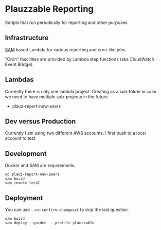 # Plauzzable Reporting

Scripts that run periodically for reporting and other purposes

## Infrastructure

[SAM](./docs/SAM.md) based Lambda for various reporting and cron-like jobs.

"Cron" fascilities are provided by Lambda step functions (aka CloudWatch Event Bridge).

## Lambdas

Currently there is only one lambda project. Creating as a sub-folder in case we need to have multiple sub-projects in the future.

* plauz-report-new-users


## Dev versus Production

Currently I am using two different AWS accounts. I first push to a local account to test.

## Development

Docker and SAM are requirements.

    cd plauz-report-new-users
    sam build
    sam invoke local

## Deployment

You can use `--no-confirm-changeset` to skip the last question.

    sam build
    sam deploy --guided  --profile plauzzable